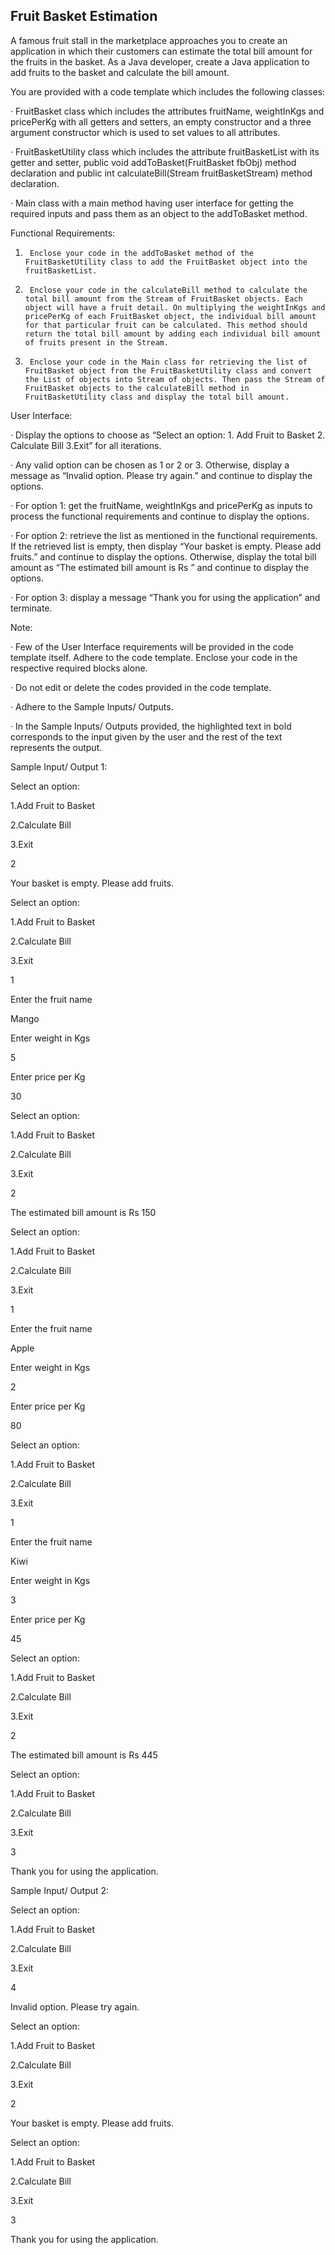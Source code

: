 ##  Fruit Basket Estimation









A famous fruit stall in the marketplace approaches you to create an application in which their customers can estimate the total bill amount for the fruits in the basket. As a Java developer, create a Java application to add fruits to the basket and calculate the bill amount.

 You are provided with a code template which includes the following classes:

·         FruitBasket class which includes the attributes fruitName, weightInKgs and pricePerKg with all getters and setters, an empty constructor and a three argument constructor which is used to set values to all attributes.

·         FruitBasketUtility class which includes the attribute fruitBasketList with its getter and setter, public void addToBasket(FruitBasket fbObj) method declaration and public int calculateBill(Stream<FruitBasket> fruitBasketStream) method declaration.

·         Main class with a main method having user interface for getting the required inputs and pass them as an object to the addToBasket method.

 Functional Requirements:

1.      Enclose your code in the addToBasket method of the FruitBasketUtility class to add the FruitBasket object into the fruitBasketList.

2.      Enclose your code in the calculateBill method to calculate the total bill amount from the Stream of FruitBasket objects. Each object will have a fruit detail. On multiplying the weightInKgs and pricePerKg of each FruitBasket object, the individual bill amount for that particular fruit can be calculated. This method should return the total bill amount by adding each individual bill amount of fruits present in the Stream.

3.      Enclose your code in the Main class for retrieving the list of FruitBasket object from the FruitBasketUtility class and convert the List of objects into Stream of objects. Then pass the Stream of FruitBasket objects to the calculateBill method in FruitBasketUtility class and display the total bill amount.

 User Interface:

·         Display the options to choose as “Select an option: 1. Add Fruit to Basket 2. Calculate Bill 3.Exit” for all iterations.

·         Any valid option can be chosen as 1 or 2 or 3. Otherwise, display a message as “Invalid option. Please try again.” and continue to display the options.

·         For option 1: get the fruitName, weightInKgs and pricePerKg as inputs to process the functional requirements and continue to display the options.

·         For option 2: retrieve the list as mentioned in the functional requirements. If the retrieved list is empty, then display “Your basket is empty. Please add fruits.” and continue to display the options. Otherwise, display the total bill amount as “The estimated bill amount is Rs <total bill amount>” and continue to display the options.

·         For option 3: display a message “Thank you for using the application” and terminate.

 Note:

·         Few of the User Interface requirements will be provided in the code template itself. Adhere to the code template. Enclose your code in the respective required blocks alone.

·         Do not edit or delete the codes provided in the code template.

·         Adhere to the Sample Inputs/ Outputs.

·         In the Sample Inputs/ Outputs provided, the highlighted text in bold corresponds to the input given by the user and the rest of the text represents the output.

 







Sample Input/ Output 1:

Select an option:

1.Add Fruit to Basket

2.Calculate Bill

3.Exit

2

Your basket is empty. Please add fruits.

Select an option:

1.Add Fruit to Basket

2.Calculate Bill

3.Exit

1

Enter the fruit name

Mango

Enter weight in Kgs

5

Enter price per Kg

30

Select an option:

1.Add Fruit to Basket

2.Calculate Bill

3.Exit

2

The estimated bill amount is Rs 150

Select an option:

1.Add Fruit to Basket

2.Calculate Bill

3.Exit

1

Enter the fruit name

Apple

Enter weight in Kgs

2

Enter price per Kg

80

Select an option:

1.Add Fruit to Basket

2.Calculate Bill

3.Exit

1

Enter the fruit name

Kiwi

Enter weight in Kgs

3

Enter price per Kg

45

Select an option:

1.Add Fruit to Basket

2.Calculate Bill

3.Exit

2

The estimated bill amount is Rs 445

Select an option:

1.Add Fruit to Basket

2.Calculate Bill

3.Exit

3

Thank you for using the application.

 Sample Input/ Output 2:

Select an option:

1.Add Fruit to Basket

2.Calculate Bill

3.Exit

4

Invalid option. Please try again.

Select an option:

1.Add Fruit to Basket

2.Calculate Bill

3.Exit

2

Your basket is empty. Please add fruits.

Select an option:

1.Add Fruit to Basket

2.Calculate Bill

3.Exit

3

Thank you for using the application.
